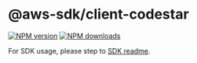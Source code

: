 # @aws-sdk/client-codestar

[![NPM version](https://img.shields.io/npm/v/@aws-sdk/client-codestar/rc.svg)](https://www.npmjs.com/package/@aws-sdk/client-codestar)
[![NPM downloads](https://img.shields.io/npm/dm/@aws-sdk/client-codestar.svg)](https://www.npmjs.com/package/@aws-sdk/client-codestar)

For SDK usage, please step to [SDK readme](https://github.com/aws/aws-sdk-js-v3).
